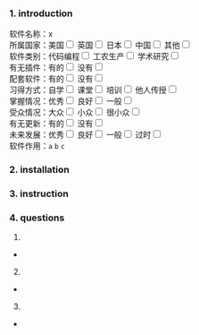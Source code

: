 <!--
本文归属项目：`points`
本文修订状态：初稿
-->


### 1. introduction

软件名称：x  
  所属国家：美国<input type="checkbox"> 英国<input type="checkbox"> 日本<input type="checkbox"> 中国<input type="checkbox"> 其他<input type="checkbox">  
  软件类别：代码编程<input type="checkbox"> 工农生产<input type="checkbox"> 学术研究<input type="checkbox">  
  有无插件：有的<input type="checkbox"> 没有<input type="checkbox">  
  配套软件：有的<input type="checkbox"> 没有<input type="checkbox">  
  习得方式：自学<input type="checkbox"> 课堂<input type="checkbox"> 培训<input type="checkbox"> 他人传授<input type="checkbox">  
  掌握情况：优秀<input type="checkbox"> 良好<input type="checkbox"> 一般<input type="checkbox">  
  受众情况：大众<input type="checkbox"> 小众<input type="checkbox"> 很小众<input type="checkbox">  
  有无更新：有的<input type="checkbox"> 没有<input type="checkbox">  
  未来发展：优秀<input type="checkbox"> 良好<input type="checkbox"> 一般<input type="checkbox"> 过时<input type="checkbox">  
  软件作用：`a` `b` `c`

### 2. installation

### 3. instruction

### 4. questions

1.   
-   

2.   
-   

3.   
-   
